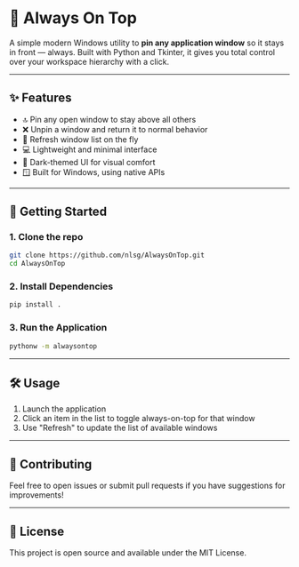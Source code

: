 # 📌 Always On Top

A simple modern Windows utility to **pin any application window** so it stays in front — always.
Built with Python and Tkinter, it gives you total control over your workspace hierarchy with a click.

---

## ✨ Features

- 🔝 Pin any open window to stay above all others
- ❌ Unpin a window and return it to normal behavior
- 🔄 Refresh window list on the fly
- 💻 Lightweight and minimal interface
- 🎨 Dark-themed UI for visual comfort
- 🪟 Built for Windows, using native APIs

---

## 🚀 Getting Started

### 1. Clone the repo

```bash
git clone https://github.com/nlsg/AlwaysOnTop.git
cd AlwaysOnTop
```

### 2. Install Dependencies

```bash
pip install .
```

### 3. Run the Application

```bash
pythonw -m alwaysontop
```

---

## 🛠️ Usage

1. Launch the application
2. Click an item in the list to toggle always-on-top for that window
3. Use "Refresh" to update the list of available windows

---

## 🤝 Contributing

Feel free to open issues or submit pull requests if you have suggestions for improvements!

---

## 📝 License

This project is open source and available under the MIT License.
